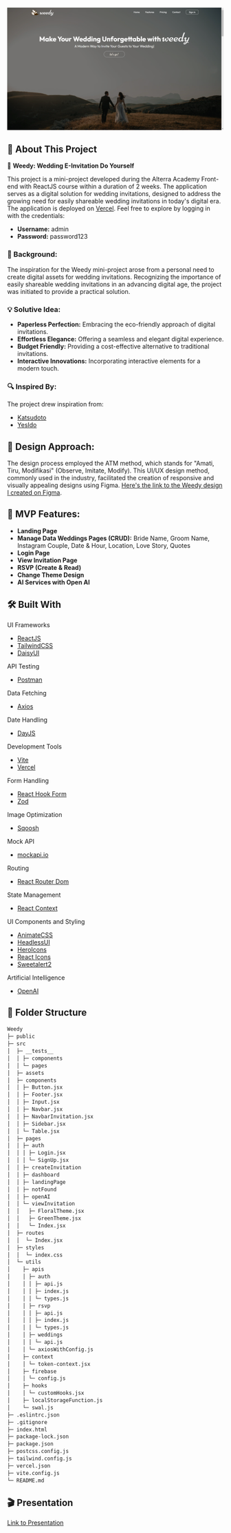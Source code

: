 ![App Screenshot](/screenshots/screenshots.png)
## 📖 About This Project

💓 **Weedy: Wedding E-Invitation Do Yourself**

This project is a mini-project developed during the Alterra Academy Front-end with ReactJS course within a duration of 2 weeks. The application serves as a digital solution for wedding invitations, designed to address the growing need for easily shareable wedding invitations in today's digital era. The application is deployed on [Vercel](https://weedyidn.vercel.app/). Feel free to explore by logging in with the credentials:
- **Username:** admin
- **Password:** password123

### 🌟 Background:

The inspiration for the Weedy mini-project arose from a personal need to create digital assets for wedding invitations. Recognizing the importance of easily shareable wedding invitations in an advancing digital age, the project was initiated to provide a practical solution.

### 💡 Solutive Idea:

- **Paperless Perfection:** Embracing the eco-friendly approach of digital invitations.
- **Effortless Elegance:** Offering a seamless and elegant digital experience.
- **Budget Friendly:** Providing a cost-effective alternative to traditional invitations.
- **Interactive Innovations:** Incorporating interactive elements for a modern touch.

### 🔍 Inspired By:

The project drew inspiration from:
- [Katsudoto](https://katsudoto.id/)
- [YesIdo](https://www.sayyesido.com/e-invitations)

## 🎨 Design Approach:

The design process employed the ATM method, which stands for "Amati, Tiru, Modifikasi" (Observe, Imitate, Modify). This UI/UX design method, commonly used in the industry, facilitated the creation of responsive and visually appealing designs using Figma. [Here's the link to the Weedy design I created on Figma](https://www.figma.com/file/jMBzc4iIBLjwRcB5A1FL15/Prototype?node-id=0%3A1).


## 🚀 MVP Features:

- **Landing Page**
- **Manage Data Weddings Pages (CRUD):** Bride Name, Groom Name, Instagram Couple, Date & Hour, Location, Love Story, Quotes
- **Login Page**
- **View Invitation Page**
- **RSVP (Create & Read)**
- **Change Theme Design**
- **AI Services with Open AI**

## 🛠️ Built With

 UI Frameworks
- [ReactJS](https://react.dev/)
- [TailwindCSS](https://tailwindcss.com/)
- [DaisyUI](https://daisyui.com/)

 API Testing
- [Postman](https://www.postman.com/)

 Data Fetching
- [Axios](https://axios-http.com/)

 Date Handling
- [DayJS](https://day.js.org/)

 Development Tools
- [Vite](https://vitejs.dev/)
- [Vercel](https://vercel.com/)

 Form Handling
- [React Hook Form](https://react-hook-form.com/)
- [Zod](https://github.com/colinhacks/zod)

 Image Optimization
- [Sqoosh](https://sqoosh.app/)

 Mock API
- [mockapi.io](https://www.mockapi.io/)

 Routing
- [React Router Dom](https://reactrouter.com/)

 State Management
- [React Context](https://react.dev/reference/react/useContext)

 UI Components and Styling
- [AnimateCSS](https://animate.style/)
- [HeadlessUI](https://headlessui.dev/)
- [HeroIcons](https://heroicons.com/)
- [React Icons](https://react-icons.github.io/react-icons)
- [Sweetalert2](https://www.npmjs.com/package/sweetalert2)

Artificial Intelligence
- [OpenAI](https://www.openai.com/)

## 📁 Folder Structure

```sh
Weedy
├─ public
├─ src
│  ├─ __tests__
│  │ ├─ components
│  │ └─ pages 
│  ├─ assets
│  ├─ components
│  │ ├─ Button.jsx
│  │ ├─ Footer.jsx
│  │ ├─ Input.jsx
│  │ ├─ Navbar.jsx
│  │ ├─ NavbarInvitation.jsx
│  │ ├─ Sidebar.jsx
│  │ └─ Table.jsx 
│  ├─ pages
│  │ ├─ auth
│  │ │ ├─ Login.jsx
│  │ │ └─ SignUp.jsx
│  │ ├─ createInvitation
│  │ ├─ dashboard
│  │ ├─ landingPage
│  │ ├─ notFound
│  │ ├─ openAI
│  │ └─ viewInvitation
│  │   ├─ FloralTheme.jsx
│  │   ├─ GreenTheme.jsx
│  │   └─ Index.jsx
│  ├─ routes
│  │  └─ Index.jsx
│  ├─ styles
│  │  └─ index.css
│  └─ utils
│    ├─ apis
│    │ ├─ auth
│    │ │ ├─ api.js
│    │ │ ├─ index.js
│    │ │ └─ types.js
│    │ ├─ rsvp
│    │ │ ├─ api.js
│    │ │ ├─ index.js
│    │ │ └─ types.js
│    │ ├─ weddings
│    │ │ └─ api.js
│    │ └─ axiosWithConfig.js
│    ├─ context
│    │ └─ token-context.jsx
│    ├─ firebase
│    │ └─ config.js
│    ├─ hooks
│    │ └─ customHooks.jsx
│    ├─ localStorageFunction.js
│    └─ swal.js
├─ .eslintrc.json
├─ .gitignore
├─ index.html
├─ package-lock.json
├─ package.json
├─ postcss.config.js
├─ tailwind.config.js
├─ vercel.json
├─ vite.config.js
└─ README.md

```

## 🎬 Presentation
[Link to Presentation](https://www.canva.com/design/DAFy--urj90/fxPbptE0v7sW2VaApCBeaA/view?utm_content=DAFy--urj90&utm_campaign=designshare&utm_medium=link&utm_source=editor)

